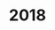 ---
title: '2018'
indice: 0.4025164447087185
countries:
- title: Australia
  code: AUS
  indice: 0.4519146150295675
- title: Austria
  code: AUT
  indice: 0.3846080254852128
- title: Belgium
  code: BEL
  indice: 0.44935857114575295
- title: Czechia
  code: CZE
  indice: 0.354252826979514
- title: Denmark
  code: DNK
  indice: 0.42235502146187215
- title: Finland
  code: FIN
  indice: 0.4140562934210595
- title: France
  code: FRA
  indice: 0.46378261406236987
- title: Germany
  code: DEU
  indice: 0.3998288442948416
- title: Greece
  code: GRC
  indice: 0.4316584732485027
- title: Hungary
  code: HUN
  indice: 0.37655924782670874
- title: Iceland
  code: ISL
  indice: 0.432071997182063
- title: Ireland
  code: IRL
  indice: 0.3684634237958268
- title: Italy
  code: ITA
  indice: 0.41588122445437475
- title: Japan
  code: JPN
  indice: 0.3878637297475409
- title: Korea
  code: KOR
  indice: 0.35816176648432047
- title: Luxembourg
  code: LUX
  indice: 0.5529327055570145
- title: Mexico
  code: MEX
  indice: 0.3289216943492466
- title: Netherlands
  code: NLD
  indice: 0.44643193928445657
- title: New Zealand
  code: NZL
  indice: 0.4407285698674619
- title: Norway
  code: NOR
  indice: 0.3989495515065264
- title: Poland
  code: POL
  indice: 0.3405570148851619
- title: Portugal
  code: PRT
  indice: 0.40978405470572593
- title: Slovakia
  code: SVK
  indice: 0.37643806526027884
- title: Spain
  code: ESP
  indice: 0.412342784075492
- title: Sweden
  code: SWE
  indice: 0.4294835668048951
- title: Switzerland
  code: CHE
  indice: 0.4111133475569129
- title: Turkey
  code: TUR
  indice: 0.31429752184347803
- title: United Kingdom
  code: GBR
  indice: 0.4817437227298475
- title: Chile
  code: CHL
  indice: 0.39182903022361626
- title: China
  code: CHN
  indice: 0.3416894316762761
- title: Estonia
  code: EST
  indice: 0.3948084145113557
- title: Indonesia
  code: IDN
  indice: 0.2452394253191788
- title: Russian Federation
  code: RUS
  indice: 0.34777249734877813
- title: Slovenia
  code: SVN
  indice: 0.3563160451779803
- title: South Africa
  code: ZAF
  indice: 0.41693232047489237
- title: Euro area
  code: EA
  indice: 0.42149968677101335
- title: Europe
  code: EU
  indice: 0.4163919395081982
- title: United States of America
  code: USA
  indice: 0.47786100403041887
- title: Israel
  code: ISR
  indice: 0.47429569932007315
- title: Brazil
  code: BRA
  indice: 0.416498853766131
- title: El Salvador
  code: LVA
  indice: 0.4095814079253401
- title: Costa Rica
  code: CRI
  indice: 0.43321985561566184
- title: Lithuania
  code: LTU
  indice: 0.3345698267019503
- title: Colombia
  code: COL
  indice: 0.3776769157667223
---